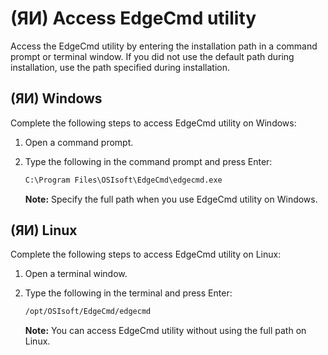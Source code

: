 ﻿---
uid: AccessEdgeCmdUtility1-0
---

# (ЯИ) Access EdgeCmd utility

Access the EdgeCmd utility by entering the installation path in a command prompt or terminal window. If you did not use the default path during installation, use the path specified during installation. 

## (ЯИ) Windows

Complete the following steps to access EdgeCmd utility on Windows:

1. Open a command prompt.
2. Type the following in the command prompt and press Enter:

   ```cmd
   C:\Program Files\OSIsoft\EdgeCmd\edgecmd.exe
   ```

   **Note:** Specify the full path when you use EdgeCmd utility on Windows.

## (ЯИ) Linux

Complete the following steps to access EdgeCmd utility on Linux:

1. Open a terminal window.
2. Type the following in the terminal and press Enter:

   ```bash
   /opt/OSIsoft/EdgeCmd/edgecmd
   ```

   **Note:** You can access EdgeCmd utility without using the full path on Linux. 
